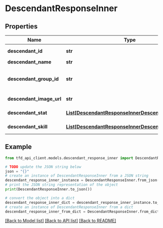 # DescendantResponseInner


## Properties

Name | Type | Description | Notes
------------ | ------------- | ------------- | -------------
**descendant_id** | **str** | Descendant identifier | [optional] 
**descendant_name** | **str** | Descendant name | [optional] 
**descendant_group_id** | **str** | Descendant group identifier (Refer to /meta/descendant-group API) | [optional] 
**descendant_image_url** | **str** | Descendant image path | [optional] 
**descendant_stat** | [**List[DescendantResponseInnerDescendantStatInner]**](DescendantResponseInnerDescendantStatInner.md) | Descendant stat information | [optional] 
**descendant_skill** | [**List[DescendantResponseInnerDescendantSkillInner]**](DescendantResponseInnerDescendantSkillInner.md) | Descendant skill information | [optional] 

## Example

```python
from tfd_api_client.models.descendant_response_inner import DescendantResponseInner

# TODO update the JSON string below
json = "{}"
# create an instance of DescendantResponseInner from a JSON string
descendant_response_inner_instance = DescendantResponseInner.from_json(json)
# print the JSON string representation of the object
print(DescendantResponseInner.to_json())

# convert the object into a dict
descendant_response_inner_dict = descendant_response_inner_instance.to_dict()
# create an instance of DescendantResponseInner from a dict
descendant_response_inner_from_dict = DescendantResponseInner.from_dict(descendant_response_inner_dict)
```
[[Back to Model list]](../README.md#documentation-for-models) [[Back to API list]](../README.md#documentation-for-api-endpoints) [[Back to README]](../README.md)


